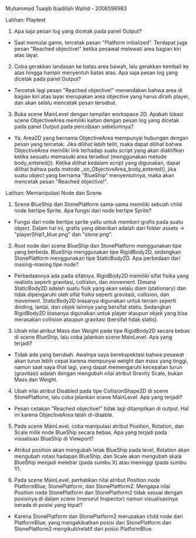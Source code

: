 Muhammad Tsaqib Ibadillah Wahid - 2006596983

Latihan: Playtest
1. Apa saja pesan log yang dicetak pada panel Output?
- Saat memulai game, tercetak pesan "Platform initialized". Terdapat juga pesan "Reached objective!" ketika pesawat melewati area bagian kiri atas layar.

2. Coba gerakkan landasan ke batas area bawah, lalu gerakkan kembali ke atas hingga hampir menyentuh batas atas. Apa saja pesan log yang dicetak pada panel Output?
- Tercetak lagi pesan "Reached objective!" menandakan bahwa area di bagian kiri atas layar merupakan area objective yang harus diraih player, dan akan selalu mencetak pesan tersebut.

3. Buka scene MainLevel dengan tampilan workspace 2D. Apakah lokasi scene ObjectiveArea memiliki kaitan dengan pesan log yang dicetak pada panel Output pada percobaan sebelumnya?
- Ya, Area2D yang bernama ObjectiveArea mempunyai hubungan dengan pesan yang tercetak. Jika dilihat lebih teliti, maka dapat dilihat bahwa ObjectiveArea memiliki link terhadap suatu script yang akan diaktifkan ketika sesuatu memasuki area tersebut (menggunakan metode body_entered()). Ketika dilihat kedalam script yang digunakan, dapat dilihat bahwa pada metode _on_ObjectiveArea_body_entered(), jika suatu object yang bernama "BlueShip" menyentuhnya, maka akan mencetak pesan "Reached objective!".

Latihan: Memanipulasi Node dan Scene
1. Scene BlueShip dan StonePlatform sama-sama memiliki sebuah child node bertipe Sprite. Apa fungsi dari node bertipe Sprite?
- Fungsi dari node bertipe sprite yaitu untuk memberi grafis pada suatu object. Dalam hal ini, grafis yang diberikan adalah dari folder assets -> "playerShip1_blue.png" dan "stone.png".

2. Root node dari scene BlueShip dan StonePlatform menggunakan tipe yang berbeda. BlueShip menggunakan tipe RigidBody2D, sedangkan StonePlatform menggunakan tipe StaticBody2D. Apa perbedaan dari masing-masing tipe node?
- Perbedaannya ada pada sifatnya. RigidBody2D memiliki sifat fisika yang realistis seperti gravitasi, collision, dan movement. Dimana StaticBody2D adalah suatu fisik yang akan selalu diam (stationary) dan tidak dipengaruhi oleh sifat fisika seperti gravitasi, collision, dan movement. StaticBody2D biasanya digunakan untuk terrain seperti dinding, lantai, dan objek lainnya yang bersifat statis. Sedangkan RigidBody2D biasanya digunakan untuk player ataupun objek yang bisa merasakan collision ataupun gravitasi (bersifat tidak statis).

3. Ubah nilai atribut Mass dan Weight pada tipe RigidBody2D secara bebas di scene BlueShip, lalu coba jalankan scene MainLevel. Apa yang terjadi?
- Tidak ada yang berubah. Awalnya saya berekspektasi bahwa pesawat akan turun lebih cepat karena mempunyai weight dan mass yang tinggi, namun saat saya lihat lagi, yang dapat memengaruhi kecepatan turun (gravitasi) adalah dengan mengubah nilai atribut Gravity Scale, bukan Mass dan Weight.

4. Ubah nilai atribut Disabled pada tipe CollisionShape2D di scene StonePlatform, lalu coba jalankan scene MainLevel. Apa yang terjadi?
- Pesan cetakan "Reached objective!" tidak lagi ditampilkan di output. Hal ini karena ObjectiveArea telah di-disable.

5. Pada scene MainLevel, coba manipulasi atribut Position, Rotation, dan Scale milik node BlueShip secara bebas. Apa yang terjadi pada visualisasi BlueShip di Viewport?
- Atribut position akan mengubah letak BlueShip pada level, Rotation akan mengubah rotasi hadapan BlueShip, dan Scale akan mengubah skala BlueShip menjadi melebar (pada sumbu X) atau meninggi (pada sumbu Y).

6. Pada scene MainLevel, perhatikan nilai atribut Position node PlatformBlue, StonePlatform, dan StonePlatform2. Mengapa nilai Position node StonePlatform dan StonePlatform2 tidak sesuai dengan posisinya di dalam scene (menurut Inspector) namun visualisasinya berada di posisi yang tepat?
- Karena StonePlatform dan StonePlatform2 merupakan child node dari PlatformBlue, yang mengakibatkan posisi dari StonePlatform dan StonePlatform2 mengikuti/relatif dari posisi PlatformBlue.